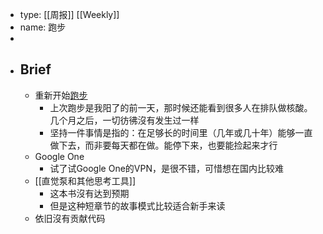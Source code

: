 - type: [[周报]] [[Weekly]]
- name: 跑步
-
- ## Brief
	- 重新开始[跑步](https://run.duanfei.org/ "跑步主页")
		- 上次跑步是我阳了的前一天，那时候还能看到很多人在排队做核酸。几个月之后，一切彷彿沒有发生过一样
		- 坚持一件事情是指的：在足够长的时间里（几年或几十年）能够一直做下去，而非要每天都在做。能停下来，也要能捡起来才行
	- Google One
		- 试了试Google One的VPN，是很不错，可惜想在国内比较难
	- [[直觉泵和其他思考工具]]
		- 这本书沒有达到预期
		- 但是这种短章节的故事模式比较适合新手来读
	- 依旧沒有贡献代码